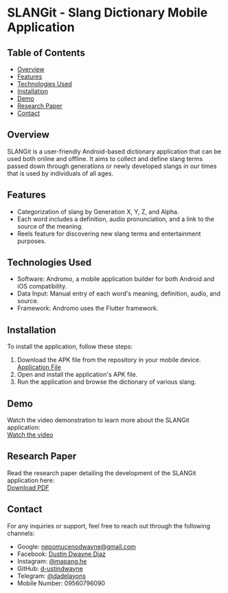 # SLANGit - Slang Dictionary Mobile Application

## Table of Contents
- [Overview](#overview)
- [Features](#features)
- [Technologies Used](#technologies-used)
- [Installation](#installation)
- [Demo](#demo)
- [Research Paper](#research-paper)
- [Contact](#contact)

## Overview
SLANGit is a user-friendly Android-based dictionary application that can be used both online and offline. It aims to collect and define slang terms passed down through generations or newly developed slangs in our times that is used by individuals of all ages.

## Features
- Categorization of slang by Generation X, Y, Z, and Alpha.
- Each word includes a definition, audio pronunciation, and a link to the source of the meaning.
- Reels feature for discovering new slang terms and entertainment purposes.

## Technologies Used
- Software: Andromo, a mobile application builder for both Android and iOS compatibility.
- Data Input: Manual entry of each word's meaning, definition, audio, and source.
- Framework: Andromo uses the Flutter framework.

## Installation
To install the application, follow these steps:
1. Download the APK file from the repository in your mobile device. [Application File](https://drive.google.com/file/d/126qWBC9zDH944GUZIi7QktLPvhjklQ-I/view?usp=drive_link)
2. Open and install the application's APK file.
3. Run the application and browse the dictionary of various slang.

## Demo
Watch the video demonstration to learn more about the SLANGit application:  
[Watch the video](https://drive.google.com/file/d/1QPJExQ5nqGGosxIwDcPl30JZ1heHOsFt/view?usp=drive_link)

## Research Paper
Read the research paper detailing the development of the SLANGit application here:  
[Download PDF](https://drive.google.com/file/d/1-OdHfFyzJ0IsGX0f9x5ogaJ0BVziEjQJ/view?usp=drive_link)

## Contact
For any inquiries or support, feel free to reach out through the following channels:

- Google: nepomucenodwayne@gmail.com
- Facebook: [Dustin Dwayne Diaz](https://www.facebook.com/buday.py)
- Instagram: [@mapang.he](https://www.instagram.com/mapang.he)
- GitHub: [d-ustindwayne](https://github.com/d-ustindwayne)
- Telegram: [@dadelayons](https://t.me/dadelayons)
- Mobile Number: 09560796090
